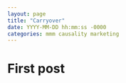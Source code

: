 ```yaml
---
layout: page
title: "Carryover"
date: YYYY-MM-DD hh:mm:ss -0000
categories: mmm causality marketing
---
```


# First post 
